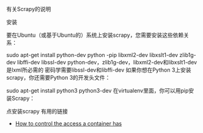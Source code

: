 有关Scrapy的说明

安装

要在Ubuntu（或基于Ubuntu的）系统上安装scrapy，您需要安装这些依赖关系：

sudo apt-get install python-dev python -pip libxml2-dev libxslt1-dev zlib1g-dev libffi-dev libssl-dev
python-dev，zlib1g-dev，libxml2-dev和libxslt1-dev是lxml所必需的
密码学需要libssl-dev和libffi-dev
如果你想在Python 3上安装scrapy，你还需要Python 3的开发头文件：

sudo apt-get install python3 python3-dev
在virtualenv里面，你可以用pip安装Scrapy：

点安装scrapy
有用的链接

- [How to control the access a container has](https://medium.com/@mccode/understanding-how-uid-and-gid-work-in-docker-containers-c37a01d01cf)
